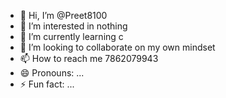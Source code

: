 - 👋 Hi, I’m @Preet8100
- 👀 I’m interested in nothing
- 🌱 I’m currently learning c
- 💞️ I’m looking to collaborate on my own mindset
- 📫 How to reach me 7862079943
- 😄 Pronouns: ...
- ⚡ Fun fact: ...

<!---
Preet8100/Preet8100 is a ✨ special ✨ repository because its `README.md` (this file) appears on your GitHub profile.
You can click the Preview link to take a look at your changes.
--->
